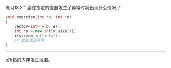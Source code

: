 练习18.2：当在指定的位置发生了异常时将出现什么情况？

```c++
void exercise(int *b, int *e)
{
	vector<int> v(b, e);
	int *p = new int[v.size()];
	ifstream in("ints");
	// 此处发生异常
}
```

---

p所指的内存发生泄漏。
